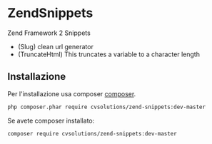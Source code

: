 ZendSnippets
============

Zend Framework 2 Snippets

- (Slug) clean url generator
- (TruncateHtml) This truncates a variable to a character length

Installazione
------------
Per l'installazione usa composer [composer](http://getcomposer.org "composer - package manager").

```sh
php composer.phar require cvsolutions/zend-snippets:dev-master
```
Se avete composer installato:
```sh
composer require cvsolutions/zend-snippets:dev-master
```
